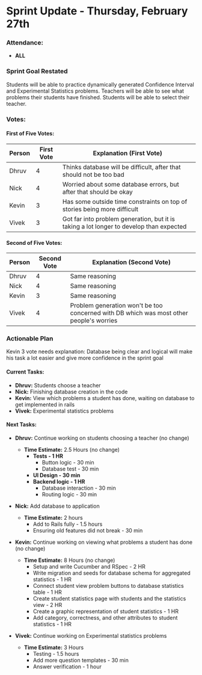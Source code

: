 # Sprint Update - Thursday, February 27th

### Attendance:
- **ALL**

### Sprint Goal Restated
Students will be able to practice dynamically generated Confidence Interval and Experimental Statistics problems. Teachers will be able to see what problems their students have finished. Students will be able to select their teacher.

### Votes:

#### First of Five Votes:
| Person   | First Vote | Explanation (First Vote)                                               |
|----------|------------|-------------------------------------------------------------------------|
| Dhruv    |    4       | Thinks database will be difficult, after that should not be too bad                       |
| Nick     |    4       | Worried about some database errors, but after that should be okay                       |
| Kevin    |    3       | Has some outside time constraints on top of stories being more difficult                        |
| Vivek    |    3       | Got far into problem generation, but it is taking a lot longer to develop than expected            |

#### Second of Five Votes:
| Person   | Second Vote | Explanation (Second Vote)                                             |
|----------|-------------|-------------------------------------------------------------------------|
| Dhruv    |     4       |   Same reasoning                    |
| Nick     |     4       |   Same reasoning                    |
| Kevin    |     3        |  Same reasoning                     | 
| Vivek    |     4        | Problem generation won't be too concerned with DB which was most other people's worries              |
 
### Actionable Plan
Kevin 3 vote needs explanation: Database being clear and logical will make his task a lot easier and give more confidence in the sprint goal

#### Current Tasks:
- **Dhruv:** Students choose a teacher
- **Nick:** Finishing database creation in the code
- **Kevin:** View which problems a student has done, waiting on database to get implemented in rails
- **Vivek:** Experimental statistics problems

#### Next Tasks:

- **Dhruv:** Continue working on students choosing a teacher  (no change)
  - **Time Estimate:** 2.5 Hours  (no change)
    - **Tests - 1 HR**  
      - Button logic - 30 min  
      - Database test - 30 min  
    - **UI Design - 30 min**  
    - **Backend logic - 1 HR**  
      - Database interaction - 30 min  
      - Routing logic - 30 min  

- **Nick:** Add database to application
  - **Time Estimate:** 2 hours  
    - Add to Rails fully - 1.5 hours
    - Ensuring old features did not break - 30 min

- **Kevin:** Continue working on viewing what problems a student has done (no change)
  - **Time Estimate:** 8 Hours  (no change)
    - Setup and write Cucumber and RSpec - 2 HR  
    - Write migration and seeds for database schema for aggregated statistics - 1 HR  
    - Connect student view problem buttons to database statistics table - 1 HR  
    - Create student statistics page with students and the statistics view - 2 HR  
    - Create a graphic representation of student statistics - 1 HR  
    - Add category, correctness, and other attributes to student statistics - 1 HR  

- **Vivek:** Continue working on Experimental statistics problems  
  - **Time Estimate:** 3 Hours  
    - Testing - 1.5 hours
    - Add more question templates - 30 min
    - Answer verification - 1 hour
